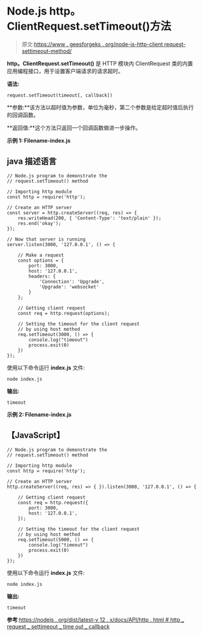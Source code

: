 # Node.js http。ClientRequest.setTimeout()方法

> 原文:[https://www . geesforgeks . org/node-js-http-client request-settimeout-method/](https://www.geeksforgeeks.org/node-js-http-clientrequest-settimeout-method/)

**http。ClientRequest.setTimeout()** 是 HTTP 模块内 ClientRequest 类的内置应用编程接口，用于设置客户端请求的请求超时。

**语法:**

```
request.setTimeout(timeout[, callback])
```

**参数:**该方法以超时值为参数，单位为毫秒，第二个参数是给定超时值后执行的回调函数。

**返回值:**这个方法只返回一个回调函数做进一步操作。

**示例 1: Filename-index.js**

## java 描述语言

```
// Node.js program to demonstrate the 
// request.setTimeout() method

// Importing http module
const http = require('http');

// Create an HTTP server
const server = http.createServer((req, res) => {
    res.writeHead(200, { 'Content-Type': 'text/plain' });
    res.end('okay');
});

// Now that server is running
server.listen(3000, '127.0.0.1', () => {

    // Make a request
    const options = {
        port: 3000,
        host: '127.0.0.1',
        headers: {
            'Connection': 'Upgrade',
            'Upgrade': 'websocket'
        }
    };

    // Getting client request
    const req = http.request(options);

    // Setting the timeout for the client request
    // by using host method
    req.setTimeout(3000, () => {
        console.log("timeout")
        process.exit(0)
    })
});
```

使用以下命令运行 **index.js** 文件:

```
node index.js
```

**输出:**

```
timeout
```

**示例 2: Filename-index.js**

## 【JavaScript】

```
// Node.js program to demonstrate the 
// request.setTimeout() method

// Importing http module
const http = require('http');

// Create an HTTP server
http.createServer((req, res) => { }).listen(3000, '127.0.0.1', () => {

    // Getting client request
    const req = http.request({
        port: 3000,
        host: '127.0.0.1',
    });

    // Setting the timeout for the client request
    // by using host method
    req.setTimeout(5000, () => {
        console.log("timeout")
        process.exit(0)
    })
});
```

使用以下命令运行 **index.js** 文件:

```
node index.js
```

**输出:**

```
timeout
```

**参考**:[https://nodejs . org/dist/latest-v 12 . x/docs/API/http . html # http _ request _ settimeout _ time out _ callback](https://nodejs.org/dist/latest-v12.x/docs/api/http.html#http_request_settimeout_timeout_callback)